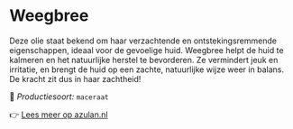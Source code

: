 # Weegbree

Deze olie staat bekend om haar verzachtende en ontstekingsremmende eigenschappen, ideaal voor de gevoelige huid. Weegbree helpt de huid te kalmeren en het natuurlijke herstel te bevorderen. Ze vermindert jeuk en irritatie, en brengt de huid op een zachte, natuurlijke wijze weer in balans.
<br>
De kracht zit dus in haar zachtheid!

🔧 *Productiesoort:* `maceraat`

👉 [Lees meer op azulan.nl](https://azulan.nl/atlas/weegbree)